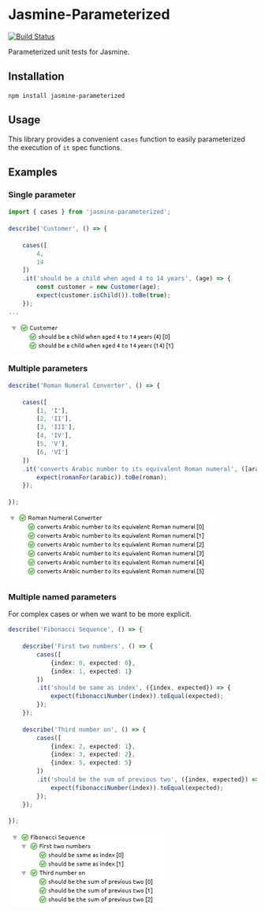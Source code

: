 Jasmine-Parameterized
=====================

[![Build Status](https://travis-ci.org/paucls/jasmine-parameterized.svg)](https://travis-ci.org/paucls/jasmine-parameterized)

Parameterized unit tests for Jasmine.

## Installation
```
npm install jasmine-parameterized
```

## Usage
This library provides a convenient `cases` function to easily parameterized the execution of `it` spec functions.

## Examples

### Single parameter
``` ts
import { cases } from 'jasmine-parameterized';

describe('Customer', () => {

    cases([
        4,
        14
    ])
    .it('should be a child when aged 4 to 14 years', (age) => {
        const customer = new Customer(age);
        expect(customer.isChild()).toBe(true);
    });
...
```
![single param](img/single_param.png)

### Multiple parameters
``` ts
describe('Roman Numeral Converter', () => {

    cases([
        [1, 'I'],
        [2, 'II'],
        [3, 'III'],
        [4, 'IV'],
        [5, 'V'],
        [6, 'VI']
    ])
    .it('converts Arabic number to its equivalent Roman numeral', ([arabic, roman]) => {
        expect(romanFor(arabic)).toBe(roman);
    });

});
```
![multiple params](img/multiple_params.png)

### Multiple named parameters
For complex cases or when we want to be more explicit.

``` ts
describe('Fibonacci Sequence', () => {

    describe('First two numbers', () => {
        cases([
            {index: 0, expected: 0},
            {index: 1, expected: 1}
        ])
        .it('should be same as index', ({index, expected}) => {
            expect(fibonacciNumber(index)).toEqual(expected);
        });
    });

    describe('Third number on', () => {
        cases([
            {index: 2, expected: 1},
            {index: 3, expected: 2},
            {index: 5, expected: 5}
        ])
        .it('should be the sum of previous two', ({index, expected}) => {
            expect(fibonacciNumber(index)).toEqual(expected);
        });
    });

});
```
![multiple named params](img/multiple_named_params.png)
